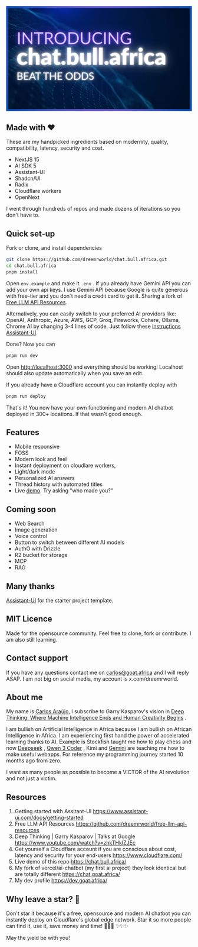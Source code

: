<img src="./public/images/og-image.jpg"/>

## Made with :hearts:
These are my handpicked ingredients based on modernity, quality, compatibility, latency, security and cost. 

 - NextJS 15
 - AI SDK 5
 - Assistant-UI
 - Shadcn/UI
 - Radix
 - Cloudflare workers
 - OpenNext

I went through hundreds  of repos and made dozens of iterations so you don't have to.

## Quick set-up 
Fork or clone, and install dependencies
```bash
git clone https://github.com/dreemrworld/chat.bull.africa.git
cd chat.bull.africa 
pnpm install 
```
Open `env.example` and make it `.env` . If you already have Gemini API you can add your own api keys. I use Gemini API because Google is quite generous with free-tier and you don´t need a credit card to get it. Sharing a fork of [Free LLM API Resources](https://github.com/dreemrworld/free-llm-api-resources).  

Alternatively,  you can easily switch to your preferred AI providors like: OpenAI, Anthropic, Azure, AWS, GCP, Groq, Fireworks, Cohere, Ollama, Chrome AI by changing 3-4 lines of code. Just follow these [instructions  Assistant-UI](https://www.assistant-ui.com/docs/getting-started#setup-backend-endpoint).  

Done? Now you can

```bash 
pnpm run dev
```
Open [http://localhost:3000](http://localhost:3000) and everything should be working!  Localhost should also update automatically  when you save an edit. 

If you already have a Cloudflare account you can instantly deploy with
 
```bash 
pnpm run deploy
```
That's it! You now have your own functioning and modern AI chatbot deployed in 300+ locations. If that wasn't good enough.


## Features 

 - Mobile responsive 
 - FOSS
 - Modern look and feel
 - Instant deployment on cloudlare workers,
 - Light/dark mode
 - Personalized AI answers
 - Thread history with automated titles
 - Live [demo](https://chat.bull.africa/). Try asking  "who made you?"

## Coming soon

 - Web Search
 - Image generation
 - Voice control
 - Button to switch between different AI models 
 - AuthO with Drizzle
 - R2 bucket for storage 
 - MCP
 - RAG
 
## Many thanks
[Assistant-UI](https://github.com/Yonom/assistant-ui) for the starter project template.


## MIT Licence
Made for the opensource community.  Feel free to clone, fork or contribute. I am also still learning. 


## Contact support
If you have any questions contact me on [carlos@goat.africa](mailto:carlos@goat.africa) and I will reply ASAP. I am not big on social media, my account is x.com/dreemrworld.  

## About me
My name is [Carlos Araújo](https://dev.goat.africa/), I subscribe to Garry Kasparov's vision in [Deep Thinking: Where Machine Intelligence Ends and Human Creativity Begins](https://www.amazon.com/Deep-Thinking-Machine-Intelligence-Creativity/dp/161039786X) . 

I am bullish on Artificial Intelligence in Africa because I am bullish on African Intelligence in Africa. I am experiencing first hand the power of accelerated learning thanks to AI. Example is Stockfish taught me how to play chess and now [Deepseek](https://chat.deepseek.com/) ,  [Qwen 3 Coder](https://chat.qwen.ai/) , Kimi and [Gemini](https://gemini.google.com/chat) are teaching me how to make useful webapps. For reference my programming journey started 10 months ago from zero.

I want as many people as possible to become a VICTOR of the AI revolution and not just a victim.  

## Resources 
 1.  Getting started with Assitant-UI https://www.assistant-ui.com/docs/getting-started
 2. Free LLM API Resources
https://github.com/dreemrworld/free-llm-api-resources
 3. Deep Thinking | Garry Kasparov | Talks at Google https://www.youtube.com/watch?v=zhkTHkIZJEc
 4. Get yourself a Cloudflare account if you are conscious about cost, latency and security for your end-users https://www.cloudflare.com/
 5. Live demo of this repo https://chat.bull.africa/
 6. My fork of vercel/ai-chatbot (my first ai project) they look identical but are totally different  https://chat.goat.africa/
 7. My dev profile https://dev.goat.africa/

## Why leave a star? :star2:
Don't star it because it's a free, opensource and modern AI chatbot you can instantly deploy on Cloudflare's global edge network. Star it so more people can find it, use it, save money and time! :rocket::rocket::rocket: :sparkles::sparkles::sparkles:

May the yield be with you! 
